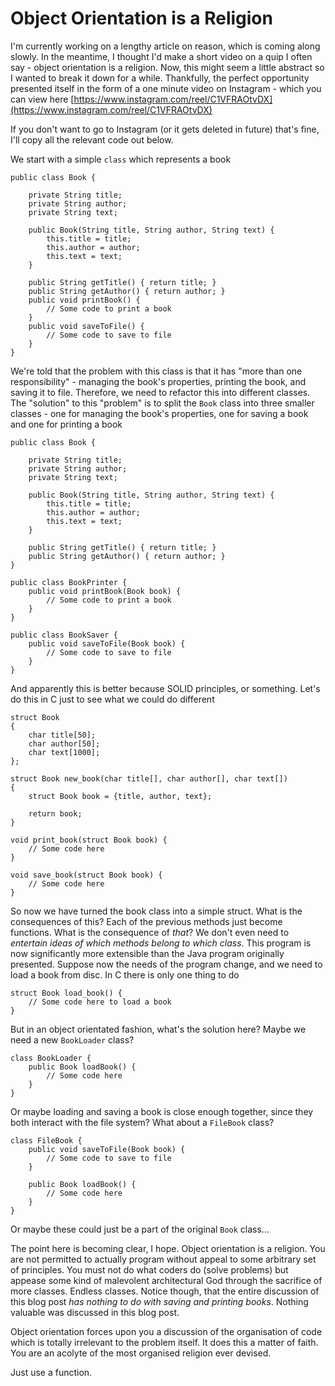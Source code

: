  
# Object Orientation is a Religion

I'm currently working on a lengthy article on reason, which is coming along slowly. In the meantime, I thought I'd make a short video on a quip I often say - object orientation is a religion. Now, this might seem a little abstract so I wanted to break it down for a while. Thankfully, the perfect opportunity presented itself in the form of a one minute video on Instagram - which you can view here [https://www.instagram.com/reel/C1VFRAOtvDX](https://www.instagram.com/reel/C1VFRAOtvDX)

If you don't want to go to Instagram (or it gets deleted in future) that's fine, I'll copy all the relevant code out below. 

We start with a simple `class` which represents a book 

```
public class Book {
	
	private String title;
	private String author;
	private String text;
	
	public Book(String title, String author, String text) {
		this.title = title;
		this.author = author;
		this.text = text;
	}
	
	public String getTitle() { return title; }
	public String getAuthor() { return author; }
	public void printBook() {
		// Some code to print a book
	}
	public void saveToFile() {
		// Some code to save to file
	}
}
```

We're told that the problem with this class is that it has "more than one responsibility" - managing the book's properties, printing the book, and saving it to file. Therefore, we need to refactor this into different classes. The "solution" to this "problem" is to split the `Book` class into three smaller classes - one for managing the book's properties, one for saving a book and one for printing a book 

```
public class Book {
	
	private String title;
	private String author;
	private String text;
	
	public Book(String title, String author, String text) {
		this.title = title;
		this.author = author;
		this.text = text;
	}
	
	public String getTitle() { return title; }
	public String getAuthor() { return author; }	
}

public class BookPrinter {
	public void printBook(Book book) {
		// Some code to print a book
	}
}

public class BookSaver {
	public void saveToFile(Book book) {
		// Some code to save to file
	}
}
```

And apparently this is better because SOLID principles, or something. Let's do this in C just to see what we could do different

```
struct Book
{
    char title[50];
    char author[50];
    char text[1000];
};

struct Book new_book(char title[], char author[], char text[])
{
    struct Book book = {title, author, text};

    return book;
}

void print_book(struct Book book) {
    // Some code here
}

void save_book(struct Book book) {
    // Some code here
}
```

So now we have turned the book class into a simple struct. What is the consequences of this? Each of the previous methods just become functions. What is the consequence of _that_? We don't even need to _entertain ideas of which methods belong to which class_. This program is now significantly more extensible than the Java program originally presented. Suppose now the needs of the program change, and we need to load a book from disc. In C there is only one thing to do 

```
struct Book load_book() {
	// Some code here to load a book
}
```

But in an object orientated fashion, what's the solution here? Maybe we need a new `BookLoader` class?

```
class BookLoader {
	public Book loadBook() {
		// Some code here
	}
}
```

Or maybe loading and saving a book is close enough together, since they both interact with the file system? What about a `FileBook` class?

```
class FileBook {
	public void saveToFile(Book book) {
		// Some code to save to file
	}
	
	public Book loadBook() {
		// Some code here
	}
}
```

Or maybe these could just be a part of the original `Book` class...

The point here is becoming clear, I hope. Object orientation is a religion. You are not permitted to actually program without appeal to some arbitrary set of principles. You must not do what coders do (solve problems) but appease some kind of malevolent architectural God through the sacrifice of more classes. Endless classes. Notice though, that the entire discussion of this blog post _has nothing to do with saving and printing books_. Nothing valuable was discussed in this blog post.

Object orientation forces upon you a discussion of the organisation of code which is totally irrelevant to the problem itself. It does this a matter of faith. You are an acolyte of the most organised religion ever devised.

Just use a function.
